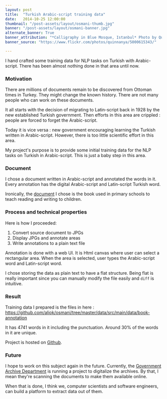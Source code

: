 ```yaml
---
layout: post
title:  "Turkish Arabic-script training data"
date:   2014-10-25 12:00:00
thumbnail: "/post-assets/layout/osmani-thumb.jpg"
banner: "/post-assets/layout/osmani-banner.jpg"
alternate_banner: True
banner_attribution: "*Calligraphy in Blue Mosque, Istanbul* Photo by Quinn Dombrowski"
banner_source: "https://www.flickr.com/photos/quinnanya/5000615343/"

---
```


I hand crafted some training data for NLP tasks on Turkish with Arabic-script.
There has been almost nothing done in that area until now.
<!--more-->

### Motivation

There are millions of documents remain to be discovered from Ottoman times in Turkey.
They might change the known history. There are not many people who can work on these documents.

It all starts with the decision of migrating to Latin-script back in 1928 by the new established Turkish government.
Then efforts in this area are crippled : people are forced to forget the Arabic-script.
 
Today it is vice versa : new government encouraging learning the Turkish written in Arabic-script. However, there is too little scientific
effort in this area.

My project's purpose is to provide some initial training data for the NLP tasks on Turkish in Arabic-script.
This is just a baby step in this area.

### Document

I chose a document written in Arabic-script and annotated the words in it. Every annotation has the digital Arabic-script and Latin-script Turkish
word.

Ironically, the [document](http://books.google.ch/books/about/Hakiki_kolay_elifba.html?id=Lwk1PwAACAAJ&redir_esc=y) I chose is the book used in 
primary schools to teach reading and writing to children.

### Process and technical properties
 
Here is how I proceeded:
 1. Convert source document to JPGs
 1. Display JPGs and annotate areas
 1. Write annotations to a plain text file
 
Annotation is done with a web UI. It is Html canvas where user can select a rectangular area.
When the area is selected, user types the Arabic-script word and Latin-script word.

I chose storing the data as plain text to have a flat structure. Being flat is really important since you can manually modify the file easily 
and `diff` is intuitive.

### Result

Training data I prepared is the files in here : <https://github.com/aliok/osmani/tree/master/data/src/main/data/book-annotation>

It has 4741 words in it including the punctuation.
Around 30% of the words in it are unique.

Project is hosted on [Github](https://github.com/aliok/osmani).

### Future

I hope to work on this subject again in the future. Currently, the [Government Archive Department](http://en.devletarsivleri.gov.tr/) 
is running a project to digitalize the archives. By that, I mean they're scanning the documents to make them available online.

When that is done, I think we, computer scientists and software engineers, can build a platform to extract data out of them.
